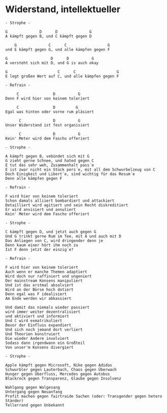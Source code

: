 # Widerstand, intellektueller
    
    - Strophe -

    G              D      D              G
    A kämpft gegen B, und C kämpft gegen D

        G              C      C                  G
    und E kämpft gegen G, und alle kämpfen gegen F

    G                   D      D          G
    A versteht sich mit D, und G is auch okay

    G                      C      C                  G
    E legt großen Wert auf C, und alle kämpfen gegen F

    - Refrain -
    
         C               D          G
    Denn F wird hier von keinem toleriert
    
         C               D         G
    Egal was hinten oder vorne rum pläsiert

          C              D          G
    Unser Widerstand ist fest organisiert
    
          C              D          G
    Kein' Meter wird dem Fascho offeriert

    - Strophe -

    A kämpft gegen B, vebündet sich mit G
    G zieht gerne Schnee, und hated gegen C
    E tut das sehr weh, Zusammenhalt pass´e
    E ist zwar nicht ein Stück pers´e, mit all dem Schwurbelzeug von C
    Doch Einigkeit und Libert´e, sind wichtig für das Resum´e
    Denn alle kämpfen gegen F

    - Refrain -

    F wird hier von keinem toleriert
    Schon damals alliiert bombardiert und attackiert
    Detailliert wird agitiert und sein Recht diskreditiert
    Er wird anvisiert und annuliert
    Kein' Meter wird dem Fascho offeriert 
    
    - Strophe -

    C kämpft gegen D, und jetzt auch gegen G
    Und G trinkt gerne Rum im Tee, mit A und auch mit D
    Das Anliegen von C, wird dringender denn je
    Denn kaum einer hört ihm noch zu
    Ist F denn jetzt der einzig´e?

    - Refrain -

    F wird hier von keinem toleriert
    Auch wenn er manche Themen adaptiert
    Wird doch nur raffiniert und ungeniert
    Der mainstream Konsens manipuliert
    Und ist das erstmal absolviert
    Wird an der Börse hoch dotiert
    Denn egal was F idealisiert
    Am Ende werden wir abkassiert

    Und damit das niemals wieder passiert
    wird immer weiter dezentralisiert
    und aktiviert und informiert
    Und C wird exmatrikuliert
    Bevor der Einfluss expandiert
    Und sich noch jemand dort verliert
    Und Theorien konstruiert
    Die wieder Andere involviert
    Sodass dann irgendwann ein Großteil
    Von unser'm Konsens divergiert
    
    - Strophe -

    Apple kämpft gegen Microsoft, Nike gegen Adidas
    Schwurbler gegen Lauterbach, Chaos gegen Überwach
    Hunger gegen Überfluss, Mercedes gegen Autobus
    Blackrock gegen Transparenz, Glaube gegen Insolvenz
    
    Wahlgang gegen Walgesang
    Untergang gegen Neuanfang
    Profit machen gegen fairtraide Sachen (oder: Transgender gegen hetero Ständer)
    Tellerrand gegen Unbekannt

